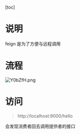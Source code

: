 [toc]
# 说明
feign 是为了方便与远程调用

# 流程

![Y0bZfH.png](https://s1.ax1x.com/2020/05/14/Y0bZfH.png)

# 访问

> http://localhost:9000/hello

会发现消费者回去调用提供者的接口


# 